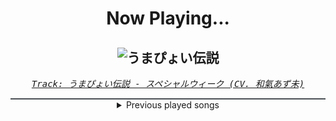 <div align="center"> 
<h1>Now Playing...</h1>

![うまぴょい伝説](https://i.scdn.co/image/ab67616d00001e02dd31cc7647209784568a81f4)
--
_<samp><a href="https://open.spotify.com/track/0uB1QGOrJtZtFslsoSdRAv">Track: うまぴょい伝説 - スペシャルウィーク (CV. 和氣あず未)</a></samp>_

<div style="border: 1px #4B5054 solid"></div>
<details>
  <summary>
    Previous played songs
  </summary>
  <table>
    <thead>
      <tr>
        <th>
          Artist
        </th>
        <th>
          Song
        </th>
        <th>
          Link
        </th>
      </tr>
    </thead>
    <tbody>
      <tr><td>スペシャルウィーク (CV. 和氣あず未)</td><td>うまぴょい伝説</td><td><a href="https://open.spotify.com/track/0uB1QGOrJtZtFslsoSdRAv">https://open.spotify.com/track/0uB1QGOrJtZtFslsoSdRAv</a></td></tr><tr><td>ドゥラメンテ (CV. 秋奈)</td><td>EXCEED</td><td><a href="https://open.spotify.com/track/2zaQvNUyB26XsYkRgWkYtL">https://open.spotify.com/track/2zaQvNUyB26XsYkRgWkYtL</a></td></tr><tr><td>Ludacris</td><td>Act A Fool</td><td><a href="https://open.spotify.com/track/28mv40MzspRZn0PBcO2itT">https://open.spotify.com/track/28mv40MzspRZn0PBcO2itT</a></td></tr><tr><td>Ludacris</td><td>Act A Fool</td><td><a href="https://open.spotify.com/track/28mv40MzspRZn0PBcO2itT">https://open.spotify.com/track/28mv40MzspRZn0PBcO2itT</a></td></tr><tr><td>Rustage</td><td>ATOMIC (Cid Kagenou)</td><td><a href="https://open.spotify.com/track/3y87XLBZrdLHnOgzSb0Xan">https://open.spotify.com/track/3y87XLBZrdLHnOgzSb0Xan</a></td></tr><tr><td>GAUPA</td><td>Lion's Thorn</td><td><a href="https://open.spotify.com/track/3EdxTUlOf9Rg784UZBW6Ir">https://open.spotify.com/track/3EdxTUlOf9Rg784UZBW6Ir</a></td></tr><tr><td>Shining</td><td>Chief Rebel Angel</td><td><a href="https://open.spotify.com/track/4szPYZmj6OIASA80fLsK57">https://open.spotify.com/track/4szPYZmj6OIASA80fLsK57</a></td></tr><tr><td>ODC</td><td>My Only Fan</td><td><a href="https://open.spotify.com/track/4xGqlQnvwKTCFweivBY92U">https://open.spotify.com/track/4xGqlQnvwKTCFweivBY92U</a></td></tr><tr><td>TSS</td><td>Breaking Bones</td><td><a href="https://open.spotify.com/track/70wYtOYfnQpfkeGF7AFpqY">https://open.spotify.com/track/70wYtOYfnQpfkeGF7AFpqY</a></td></tr><tr><td>Znous</td><td>Din Acharon דין אחרון</td><td><a href="https://open.spotify.com/track/6WVq8Bt6pOGvdPSmhsNsFN">https://open.spotify.com/track/6WVq8Bt6pOGvdPSmhsNsFN</a></td></tr><tr><td>Rise Of The Northstar</td><td>Back 2 Basics</td><td><a href="https://open.spotify.com/track/4yY4tbcSXziTwr0UnC1bvq">https://open.spotify.com/track/4yY4tbcSXziTwr0UnC1bvq</a></td></tr><tr><td>Sunmancer</td><td>Siberian Kiss</td><td><a href="https://open.spotify.com/track/4k3HDhC2PqH7AgvF6ZJzum">https://open.spotify.com/track/4k3HDhC2PqH7AgvF6ZJzum</a></td></tr><tr><td>tmdistant</td><td>all i know is... i'd go blind for you</td><td><a href="https://open.spotify.com/track/5KOJrVitoBhiuAzpnzRJ12">https://open.spotify.com/track/5KOJrVitoBhiuAzpnzRJ12</a></td></tr><tr><td>Taken By Tides</td><td>I Let You</td><td><a href="https://open.spotify.com/track/2FVkRlmmOaQ94ZXEDDNlWv">https://open.spotify.com/track/2FVkRlmmOaQ94ZXEDDNlWv</a></td></tr><tr><td>Thousand Below</td><td>Kerosene</td><td><a href="https://open.spotify.com/track/11DmWsJq63RyfNY8m0MiH3">https://open.spotify.com/track/11DmWsJq63RyfNY8m0MiH3</a></td></tr><tr><td>Foxblood</td><td>Occam's Razor</td><td><a href="https://open.spotify.com/track/2TIoAUUuQNTZQ5dK2Yno96">https://open.spotify.com/track/2TIoAUUuQNTZQ5dK2Yno96</a></td></tr><tr><td>Three Days Grace</td><td>Dominate</td><td><a href="https://open.spotify.com/track/5R0uszDwzrAEtxMgTwoIbt">https://open.spotify.com/track/5R0uszDwzrAEtxMgTwoIbt</a></td></tr><tr><td>FRACTURE</td><td>A View Beyond This Tragedy</td><td><a href="https://open.spotify.com/track/3VO9omvibf10uTXVYhJpOX">https://open.spotify.com/track/3VO9omvibf10uTXVYhJpOX</a></td></tr><tr><td>Evergreen Terrace</td><td>Restless Leg Syndrome</td><td><a href="https://open.spotify.com/track/1eSB4u3AapjXrO0baGuc6u">https://open.spotify.com/track/1eSB4u3AapjXrO0baGuc6u</a></td></tr><tr><td>Fox Lake</td><td>Freestyle</td><td><a href="https://open.spotify.com/track/752QBrQ3zOGjCbsXblrMFU">https://open.spotify.com/track/752QBrQ3zOGjCbsXblrMFU</a></td></tr>
    </tbody>
  </table>
</details>

</div>
